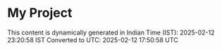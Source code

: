 # My Project

This content is dynamically generated in Indian Time (IST): 2025-02-12 23:20:58 IST
Converted to UTC: 2025-02-12 17:50:58 UTC
